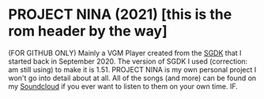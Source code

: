 # PROJECT NINA (2021) [this is the rom header by the way]
(FOR GITHUB ONLY) Mainly a VGM Player created from the [SGDK](https://github.com/Stephane-D/SGDK) that I started back in September 2020. The version of SGDK I used (correction: am still using) to make it is 1.51. PROJECT NINA is my own personal project I won't go into detail about at all. All of the songs (and more) can be found on my [Soundcloud](https://soundcloud.com/theclo4ked1) if you ever want to listen to them on your own time. IF.
